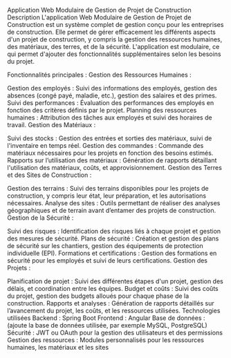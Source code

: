 Application Web Modulaire de Gestion de Projet de Construction
Description
L'application Web Modulaire de Gestion de Projet de Construction est un système complet de gestion conçu pour les entreprises de construction. Elle permet de gérer efficacement les différents aspects d'un projet de construction, y compris la gestion des ressources humaines, des matériaux, des terres, et de la sécurité. L'application est modulaire, ce qui permet d'ajouter des fonctionnalités supplémentaires selon les besoins du projet.

Fonctionnalités principales :
Gestion des Ressources Humaines :

Gestion des employés : Suivi des informations des employés, gestion des absences (congé payé, maladie, etc.), gestion des salaires et des primes.
Suivi des performances : Évaluation des performances des employés en fonction des critères définis par le projet.
Planning des ressources humaines : Attribution des tâches aux employés et suivi des horaires de travail.
Gestion des Matériaux :

Suivi des stocks : Gestion des entrées et sorties des matériaux, suivi de l'inventaire en temps réel.
Gestion des commandes : Commande des matériaux nécessaires pour les projets en fonction des besoins estimés.
Rapports sur l’utilisation des matériaux : Génération de rapports détaillant l'utilisation des matériaux, coûts, et approvisionnement.
Gestion des Terres et des Sites de Construction :

Gestion des terrains : Suivi des terrains disponibles pour les projets de construction, y compris leur état, leur préparation, et les autorisations nécessaires.
Analyse des sites : Outils permettant de réaliser des analyses géographiques et de terrain avant d’entamer des projets de construction.
Gestion de la Sécurité :

Suivi des risques : Identification des risques liés à chaque projet et gestion des mesures de sécurité.
Plans de sécurité : Création et gestion des plans de sécurité sur les chantiers, gestion des équipements de protection individuelle (EPI).
Formations et certifications : Gestion des formations en sécurité pour les employés et suivi de leurs certifications.
Gestion des Projets :

Planification de projet : Suivi des différentes étapes d'un projet, gestion des délais, et coordination entre les équipes.
Budget et coûts : Suivi des coûts du projet, gestion des budgets alloués pour chaque phase de la construction.
Rapports et analyses : Génération de rapports détaillés sur l’avancement du projet, les coûts, et les ressources utilisées.
Technologies utilisées
Backend : Spring Boot
Frontend : Angular
Base de données : (ajoute la base de données utilisée, par exemple MySQL, PostgreSQL)
Sécurité : JWT ou OAuth pour la gestion des utilisateurs et des permissions
Gestion des ressources : Modules personnalisés pour les ressources humaines, les matériaux et les sites
